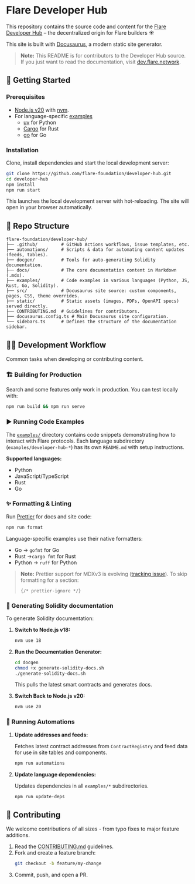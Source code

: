 # Flare Developer Hub

This repository contains the source code and content for the [Flare Developer Hub](https://dev.flare.network) – the decentralized origin for Flare builders ☀️

This site is built with [Docusaurus](https://docusaurus.io/), a modern static site generator.

> **Note:** This README is for contributors to the Developer Hub source.  
> If you just want to read the documentation, visit [dev.flare.network](https://dev.flare.network).

## 🚀 Getting Started

### Prerequisites

- [Node.js v20](https://nodejs.org/en/) with [nvm](https://github.com/nvm-sh/nvm).
- For language-specific [examples](examples/)
  - [uv](https://docs.astral.sh/uv/) for Python
  - [Cargo](https://doc.rust-lang.org/cargo/) for Rust
  - [go](https://go.dev/doc/install) for Go

### Installation

Clone, install dependencies and start the local development server:

```bash
git clone https://github.com/flare-foundation/developer-hub.git
cd developer-hub
npm install
npm run start
```

This launches the local development server with hot-reloading.
The site will open in your browser automatically.

## 📂 Repo Structure

```plaintext
flare-foundation/developer-hub/
├── .github/         # GitHub Actions workflows, issue templates, etc.
├── automations/     # Scripts & data for automating content updates (feeds, tables).
├── docgen/          # Tools for auto-generating Solidity documentation.
├── docs/            # The core documentation content in Markdown (.mdx).
├── examples/        # Code examples in various languages (Python, JS, Rust, Go, Solidity).
├── src/             # Docusaurus site source: custom components, pages, CSS, theme overrides.
├── static/          # Static assets (images, PDFs, OpenAPI specs) served directly.
├── CONTRIBUTING.md  # Guidelines for contributors.
├── docusaurus.config.ts # Main Docusaurus site configuration.
└── sidebars.ts      # Defines the structure of the documentation sidebar.
```

## 🧑‍💻 Development Workflow

Common tasks when developing or contributing content.

### 🏗️ **Building for Production**

Search and some features only work in production.
You can test locally with:

```bash
npm run build && npm run serve
```

### ▶️ Running Code Examples

The [`examples/`](examples/) directory contains code snippets demonstrating how to interact with Flare protocols.
Each language subdirectory (`examples/developer-hub-*`) has its own `README.md` with setup instructions.

**Supported languages:**

- Python
- JavaScript/TypeScript
- Rust
- Go

### ✨ Formatting & Linting

Run [Prettier](https://prettier.io/) for docs and site code:

```bash
npm run format
```

Language-specific examples use their native formatters:

- Go → `gofmt` for Go
- Rust →`cargo fmt` for Rust
- Python → `ruff` for Python

> **Note:** Prettier support for MDXv3 is evolving ([tracking issue](https://github.com/prettier/prettier/issues/12209)).
> To skip formatting for a section:
>
> ```plaintext
> {/* prettier-ignore */}
> ```

### 📄 Generating Solidity documentation

To generate Solidity documentation:

1. **Switch to Node.js v18:**

   ```bash
   nvm use 18
   ```

2. **Run the Documentation Generator:**

   ```bash
   cd docgen
   chmod +x generate-solidity-docs.sh
   ./generate-solidity-docs.sh
   ```

   This pulls the latest smart contracts and generates docs.

3. **Switch Back to Node.js v20:**

   ```bash
   nvm use 20
   ```

### 🔄 Running Automations

1. **Update addresses and feeds:**

   Fetches latest contract addresses from `ContractRegistry` and feed data for use in site tables and components.

   ```bash
   npm run automations
   ```

2. **Update language dependencies:**

   Updates dependencies in all `examples/*` subdirectories.

   ```bash
   npm run update-deps
   ```

## 🤝 Contributing

We welcome contributions of all sizes - from typo fixes to major feature additions.

1. Read the [CONTRIBUTING.md](CONTRIBUTING.md) guidelines.
2. Fork and create a feature branch:
   ```bash
   git checkout -b feature/my-change
   ```
3. Commit, push, and open a PR.
